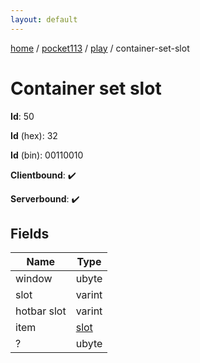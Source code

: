 ```yaml
---
layout: default
---
```


[home](/)  /  [pocket113](/protocol/pocket113)  /  [play](/protocol/pocket113/play)  /  container-set-slot

# Container set slot

**Id**: 50

**Id** (hex): 32

**Id** (bin): 00110010

**Clientbound**: ✔️

**Serverbound**: ✔️

## Fields

Name | Type
---|---
window | ubyte
slot | varint
hotbar slot | varint
item | [slot](/protocol/pocket113/types/slot)
? | ubyte

